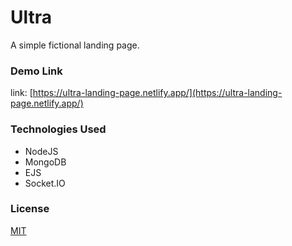 # Ultra

A simple fictional landing page.

### Demo Link

link: [https://ultra-landing-page.netlify.app/](https://ultra-landing-page.netlify.app/)

### Technologies Used

- NodeJS
- MongoDB
- EJS
- Socket.IO

### License

[MIT](https://choosealicense.com/licenses/mit/)
